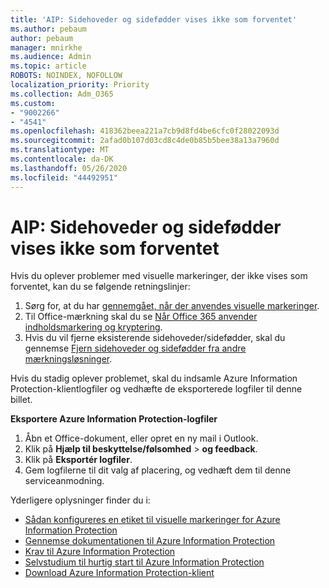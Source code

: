 ```yaml
---
title: 'AIP: Sidehoveder og sidefødder vises ikke som forventet'
ms.author: pebaum
author: pebaum
manager: mnirkhe
ms.audience: Admin
ms.topic: article
ROBOTS: NOINDEX, NOFOLLOW
localization_priority: Priority
ms.collection: Adm_O365
ms.custom:
- "9002266"
- "4541"
ms.openlocfilehash: 418362beea221a7cb9d8fd4be6cfc0f28022093d
ms.sourcegitcommit: 2afad0b107d03cd8c4de0b85b5bee38a13a7960d
ms.translationtype: MT
ms.contentlocale: da-DK
ms.lasthandoff: 05/26/2020
ms.locfileid: "44492951"
---
```

# <a name="aip-headers-and-footers-not-displaying-as-expected"></a>AIP: Sidehoveder og sidefødder vises ikke som forventet

Hvis du oplever problemer med visuelle markeringer, der ikke vises som forventet, kan du se følgende retningslinjer:

1. Sørg for, at du har [gennemgået, når der anvendes visuelle markeringer](https://docs.microsoft.com/azure/information-protection/configure-policy-markings#when-visual-markings-are-applied).
2. Til Office-mærkning skal du se [Når Office 365 anvender indholdsmarkering og kryptering](https://docs.microsoft.com/microsoft-365/compliance/sensitivity-labels-office-apps#when-office-apps-apply-content-marking-and-encryption).
3. Hvis du vil fjerne eksisterende sidehoveder/sidefødder, skal du gennemse [Fjern sidehoveder og sidefødder fra andre mærkningsløsninger](https://docs.microsoft.com/azure/information-protection/rms-client/client-admin-guide-customizations#remove-headers-and-footers-from-other-labeling-solutions).

Hvis du stadig oplever problemet, skal du indsamle Azure Information Protection-klientlogfiler og vedhæfte de eksporterede logfiler til denne billet.

**Eksportere Azure Information Protection-logfiler**

1. Åbn et Office-dokument, eller opret en ny mail i Outlook.
2. Klik på **Hjælp til beskyttelse/følsomhed**  >  **og feedback**.
3. Klik på **Eksportér logfiler**.
4. Gem logfilerne til dit valg af placering, og vedhæft dem til denne serviceanmodning.

Yderligere oplysninger finder du i:

- [Sådan konfigureres en etiket til visuelle markeringer for Azure Information Protection](https://docs.microsoft.com/azure/information-protection/configure-policy-markings)
- [Gennemse dokumentationen til Azure Information Protection](https://docs.microsoft.com/azure/information-protection/what-is-information-protection)
- [Krav til Azure Information Protection](https://docs.microsoft.com/azure/information-protection/get-started/requirements)
- [Selvstudium til hurtig start til Azure Information Protection](https://docs.microsoft.com/azure/information-protection/get-started/infoprotect-quick-start-tutorial)
- [Download Azure Information Protection-klient](https://www.microsoft.com/download/details.aspx?id=53018)
